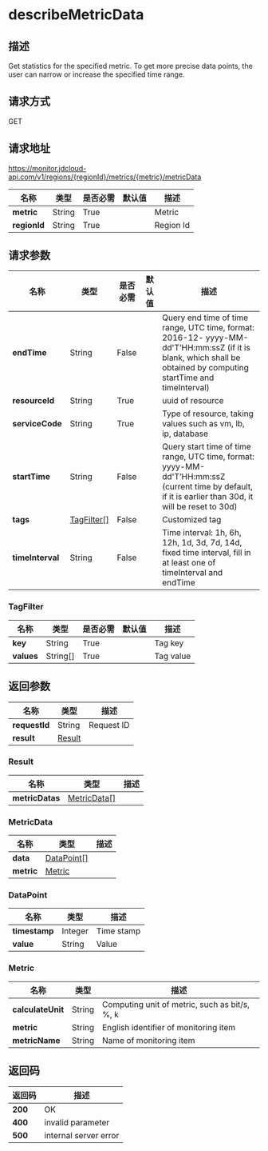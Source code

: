 # describeMetricData


## 描述
Get statistics for the specified metric. To get more precise data points, the user can narrow or increase the specified time range.

## 请求方式
GET

## 请求地址
https://monitor.jdcloud-api.com/v1/regions/{regionId}/metrics/{metric}/metricData

|名称|类型|是否必需|默认值|描述|
|---|---|---|---|---|
|**metric**|String|True||Metric|
|**regionId**|String|True||Region Id|

## 请求参数
|名称|类型|是否必需|默认值|描述|
|---|---|---|---|---|
|**endTime**|String|False||Query end time of time range, UTC time, format: 2016-12- yyyy-MM-dd'T’HH:mm:ssZ (if it is blank, which shall be obtained by computing startTime and timeInterval)|
|**resourceId**|String|True||uuid of resource|
|**serviceCode**|String|True||Type of resource, taking values such as vm, lb, ip, database|
|**startTime**|String|False||Query start time of time range, UTC time, format: yyyy-MM-dd'T’HH:mm:ssZ (current time by default, if it is earlier than 30d, it will be reset to 30d)|
|**tags**|[TagFilter[]](##TagFilter)|False||Customized tag|
|**timeInterval**|String|False||Time interval: 1h, 6h, 12h, 1d, 3d, 7d, 14d, fixed time interval, fill in at least one of timeInterval and endTime|

### <a name="TagFilter">TagFilter</a>
|名称|类型|是否必需|默认值|描述|
|---|---|---|---|---|
|**key**|String|True||Tag key|
|**values**|String[]|True||Tag value|

## 返回参数
|名称|类型|描述|
|---|---|---|
|**requestId**|String|Request ID|
|**result**|[Result](##Result)||


### <a name="Result">Result</a>
|名称|类型|描述|
|---|---|---|
|**metricDatas**|[MetricData[]](##MetricData)||
### <a name="MetricData">MetricData</a>
|名称|类型|描述|
|---|---|---|
|**data**|[DataPoint[]](##DataPoint)||
|**metric**|[Metric](##Metric)||
### <a name="DataPoint">DataPoint</a>
|名称|类型|描述|
|---|---|---|
|**timestamp**|Integer|Time stamp|
|**value**|String|Value|
### <a name="Metric">Metric</a>
|名称|类型|描述|
|---|---|---|
|**calculateUnit**|String|Computing unit of metric, such as bit/s, %, k|
|**metric**|String|English identifier of monitoring item|
|**metricName**|String|Name of monitoring item|

## 返回码
|返回码|描述|
|---|---|
|**200**|OK|
|**400**|invalid parameter|
|**500**|internal server error|
